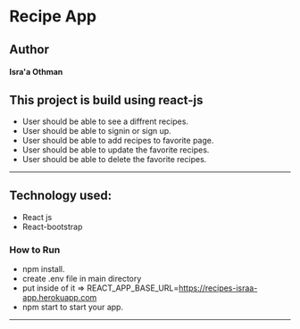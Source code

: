 # Recipe App 

## Author  
#### Isra'a Othman 
 
 
## This project is build using react-js  
- User should be able to see a diffrent recipes.
- User should be able to signin or sign up.
- User should be able to add recipes to favorite page.
- User should be able to update the favorite recipes.
- User should be able to delete the favorite recipes.

---

## Technology used:

- React js
- React-bootstrap

### How to Run

- npm install.
- create .env file in main directory
- put inside of it => REACT_APP_BASE_URL=https://recipes-israa-app.herokuapp.com
- npm start to start your app.

---